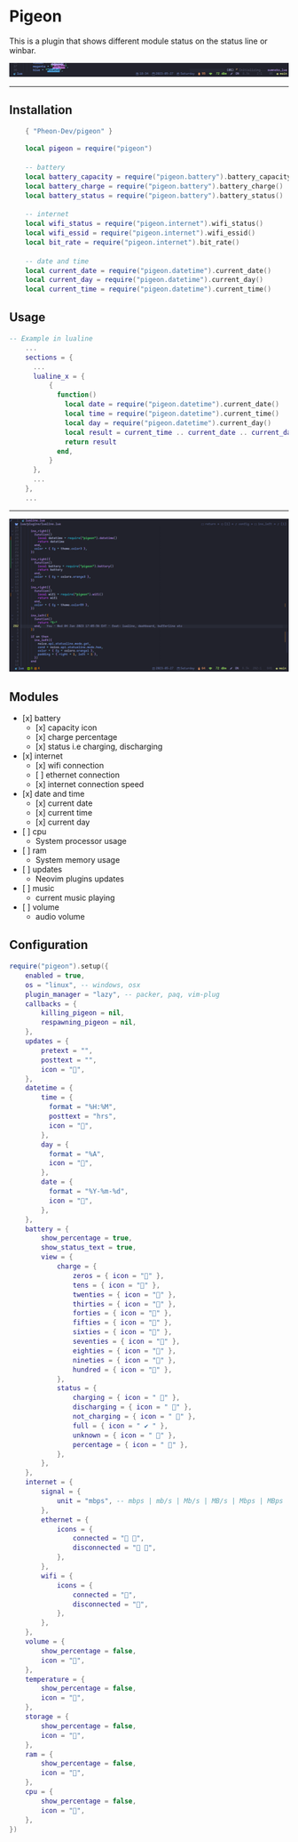 # Pigeon

This is a plugin that shows different module status on the status line or winbar.

![](/image-thin.png)

***

## Installation

```lua
    { "Pheon-Dev/pigeon" }
```

```lua
    local pigeon = require("pigeon")

    -- battery
    local battery_capacity = require("pigeon.battery").battery_capacity()
    local battery_charge = require("pigeon.battery").battery_charge()
    local battery_status = require("pigeon.battery").battery_status()

    -- internet
    local wifi_status = require("pigeon.internet").wifi_status()
    local wifi_essid = require("pigeon.internet").wifi_essid()
    local bit_rate = require("pigeon.internet").bit_rate()

    -- date and time
    local current_date = require("pigeon.datetime").current_date()
    local current_day = require("pigeon.datetime").current_day()
    local current_time = require("pigeon.datetime").current_time()
```

## Usage

```lua
-- Example in lualine
    ...
    sections = {
      ...
      lualine_x = {
          {
            function()
              local date = require("pigeon.datetime").current_date()
              local time = require("pigeon.datetime").current_time()
              local day = require("pigeon.datetime").current_day()
              local result = current_time .. current_date .. current_day
              return result
            end,
          }
      },
      ...
    },
    ...
```

***

![](/image.png)

## Modules

*   \[x] battery
    *   \[x] capacity icon
    *   \[x] charge percentage
    *   \[x] status i.e charging, discharging
*   \[x] internet
    *   \[x] wifi connection
    *   \[ ] ethernet connection
    *   \[x] internet connection speed
*   \[x] date and time
    *   \[x] current date
    *   \[x] current time
    *   \[x] current day
*   \[ ] cpu
    *   System processor usage
*   \[ ] ram
    *   System memory usage
*   \[ ] updates
    *   Neovim plugins updates
*   \[ ] music
    *   current music playing
*   \[ ] volume
    *   audio volume

## Configuration

```lua
require("pigeon").setup({
	enabled = true,
	os = "linux", -- windows, osx
	plugin_manager = "lazy", -- packer, paq, vim-plug
	callbacks = {
		killing_pigeon = nil,
		respawning_pigeon = nil,
	},
    updates = {
        pretext = "",
        posttext = "",
        icon = "󱌖",
    },
    datetime = {
        time = {
          format = "%H:%M",
          posttext = "hrs",
          icon = "",
        },
        day = {
          format = "%A",
          icon = "",
        },
        date = {
          format = "%Y-%m-%d",
          icon = "",
        },
    },
    battery = {
        show_percentage = true,
		show_status_text = true,
        view = {
            charge = {
				zeros = { icon = "󰂎" },
				tens = { icon = "󰁺" },
				twenties = { icon = "󰁻" },
				thirties = { icon = "󰁼" },
				forties = { icon = "󰁽" },
				fifties = { icon = "󰁾" },
				sixties = { icon = "󰁿" },
				seventies = { icon = "󰂀" },
				eighties = { icon = "󰂁" },
				nineties = { icon = "󰂂" },
				hundred = { icon = "󰁹" },
            },
            status = {
                charging = { icon = " 󱐋" },
                discharging = { icon = " 󱐌" },
                not_charging = { icon = " " },
                full = { icon = " ✔ " },
                unknown = { icon = " " },
                percentage = { icon = " 󰏰" },
            },
        },
    },
    internet = {
        signal = {
			unit = "mbps", -- mbps | mb/s | Mb/s | MB/s | Mbps | MBps
        },
        ethernet = {
            icons = {
				connected = "󰞉 ",
				disconnected = "󰕑 ",
            },
        },
        wifi = {
            icons = {
                connected = "󰤪",
                disconnected = "󰤫",
            },
        },
    },
    volume = {
        show_percentage = false,
        icon = "󱄠",
    },
    temperature = {
        show_percentage = false,
        icon = "",
    },
    storage = {
        show_percentage = false,
        icon = "󱛟",
    },
    ram = {
        show_percentage = false,
        icon = "󰍛",
    },
    cpu = {
        show_percentage = false,
        icon = "󰻠",
    },
})
```
